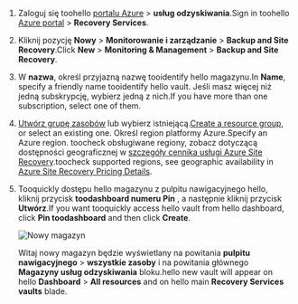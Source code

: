 
1. <span data-ttu-id="be53e-101">Zaloguj się toohello [portalu Azure](https://portal.azure.com) > **usług odzyskiwania**.</span><span class="sxs-lookup"><span data-stu-id="be53e-101">Sign in toohello [Azure portal](https://portal.azure.com) > **Recovery Services**.</span></span>
2. <span data-ttu-id="be53e-102">Kliknij pozycję **Nowy** > **Monitorowanie i zarządzanie** > **Backup and Site Recovery**.</span><span class="sxs-lookup"><span data-stu-id="be53e-102">Click **New** > **Monitoring & Management** > **Backup and Site Recovery**.</span></span> 
3. <span data-ttu-id="be53e-103">W **nazwa**, określ przyjazną nazwę tooidentify hello magazynu.</span><span class="sxs-lookup"><span data-stu-id="be53e-103">In **Name**, specify a friendly name tooidentify hello vault.</span></span> <span data-ttu-id="be53e-104">Jeśli masz więcej niż jedną subskrypcję, wybierz jedną z nich.</span><span class="sxs-lookup"><span data-stu-id="be53e-104">If you have more than one subscription, select one of them.</span></span>
4. <span data-ttu-id="be53e-105">[Utwórz grupę zasobów](../articles/azure-resource-manager/resource-group-template-deploy-portal.md) lub wybierz istniejącą.</span><span class="sxs-lookup"><span data-stu-id="be53e-105">[Create a resource group](../articles/azure-resource-manager/resource-group-template-deploy-portal.md), or select an existing one.</span></span> <span data-ttu-id="be53e-106">Określ region platformy Azure.</span><span class="sxs-lookup"><span data-stu-id="be53e-106">Specify an Azure region.</span></span> <span data-ttu-id="be53e-107">toocheck obsługiwane regiony, zobacz dotyczącą dostępności geograficznej w [szczegóły cennika usługi Azure Site Recovery](https://azure.microsoft.com/pricing/details/site-recovery/).</span><span class="sxs-lookup"><span data-stu-id="be53e-107">toocheck supported regions, see geographic availability in [Azure Site Recovery Pricing Details](https://azure.microsoft.com/pricing/details/site-recovery/).</span></span>
5. <span data-ttu-id="be53e-108">Tooquickly dostępu hello magazynu z pulpitu nawigacyjnego hello, kliknij przycisk **toodashboard numeru Pin** , a następnie kliknij przycisk **Utwórz**.</span><span class="sxs-lookup"><span data-stu-id="be53e-108">If you want tooquickly access hello vault from hello dashboard, click **Pin toodashboard** and then click **Create**.</span></span>

   ![Nowy magazyn](./media/site-recovery-create-vault/new-vault-settings.png)

   <span data-ttu-id="be53e-110">Witaj nowy magazyn będzie wyświetlany na powitania **pulpitu nawigacyjnego** > **wszystkie zasoby** i na powitania głównego **Magazyny usług odzyskiwania** bloku.</span><span class="sxs-lookup"><span data-stu-id="be53e-110">hello new vault will appear on hello **Dashboard** > **All resources** and on hello main **Recovery Services vaults** blade.</span></span>
